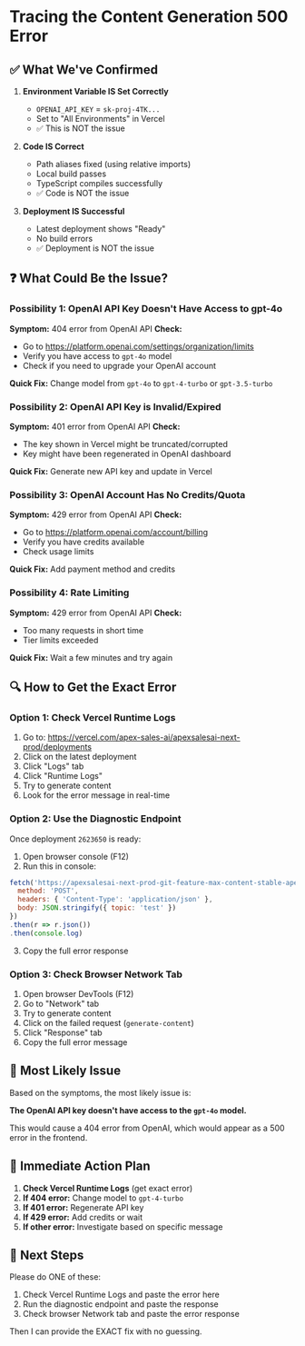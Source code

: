 # Tracing the Content Generation 500 Error

## ✅ What We've Confirmed

1. **Environment Variable IS Set Correctly**
   - `OPENAI_API_KEY` = `sk-proj-4TK...` 
   - Set to "All Environments" in Vercel
   - ✅ This is NOT the issue

2. **Code IS Correct**
   - Path aliases fixed (using relative imports)
   - Local build passes
   - TypeScript compiles successfully
   - ✅ Code is NOT the issue

3. **Deployment IS Successful**
   - Latest deployment shows "Ready"
   - No build errors
   - ✅ Deployment is NOT the issue

## ❓ What Could Be the Issue?

### Possibility 1: OpenAI API Key Doesn't Have Access to gpt-4o
**Symptom:** 404 error from OpenAI API
**Check:** 
- Go to https://platform.openai.com/settings/organization/limits
- Verify you have access to `gpt-4o` model
- Check if you need to upgrade your OpenAI account

**Quick Fix:** Change model from `gpt-4o` to `gpt-4-turbo` or `gpt-3.5-turbo`

### Possibility 2: OpenAI API Key is Invalid/Expired
**Symptom:** 401 error from OpenAI API
**Check:**
- The key shown in Vercel might be truncated/corrupted
- Key might have been regenerated in OpenAI dashboard

**Quick Fix:** Generate new API key and update in Vercel

### Possibility 3: OpenAI Account Has No Credits/Quota
**Symptom:** 429 error from OpenAI API
**Check:**
- Go to https://platform.openai.com/account/billing
- Verify you have credits available
- Check usage limits

**Quick Fix:** Add payment method and credits

### Possibility 4: Rate Limiting
**Symptom:** 429 error from OpenAI API
**Check:**
- Too many requests in short time
- Tier limits exceeded

**Quick Fix:** Wait a few minutes and try again

## 🔍 How to Get the Exact Error

### Option 1: Check Vercel Runtime Logs
1. Go to: https://vercel.com/apex-sales-ai/apexsalesai-next-prod/deployments
2. Click on the latest deployment
3. Click "Logs" tab
4. Click "Runtime Logs"
5. Try to generate content
6. Look for the error message in real-time

### Option 2: Use the Diagnostic Endpoint
Once deployment `2623650` is ready:
1. Open browser console (F12)
2. Run this in console:
```javascript
fetch('https://apexsalesai-next-prod-git-feature-max-content-stable-apexsalesais-projects.vercel.app/api/debug-generate', {
  method: 'POST',
  headers: { 'Content-Type': 'application/json' },
  body: JSON.stringify({ topic: 'test' })
})
.then(r => r.json())
.then(console.log)
```
3. Copy the full error response

### Option 3: Check Browser Network Tab
1. Open browser DevTools (F12)
2. Go to "Network" tab
3. Try to generate content
4. Click on the failed request (`generate-content`)
5. Click "Response" tab
6. Copy the full error message

## 🎯 Most Likely Issue

Based on the symptoms, the most likely issue is:

**The OpenAI API key doesn't have access to the `gpt-4o` model.**

This would cause a 404 error from OpenAI, which would appear as a 500 error in the frontend.

## 🚀 Immediate Action Plan

1. **Check Vercel Runtime Logs** (get exact error)
2. **If 404 error:** Change model to `gpt-4-turbo`
3. **If 401 error:** Regenerate API key
4. **If 429 error:** Add credits or wait
5. **If other error:** Investigate based on specific message

## 📝 Next Steps

Please do ONE of these:
1. Check Vercel Runtime Logs and paste the error here
2. Run the diagnostic endpoint and paste the response
3. Check browser Network tab and paste the error response

Then I can provide the EXACT fix with no guessing.
